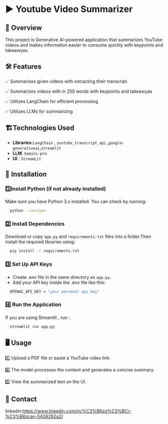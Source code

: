 
# ▶ Youtube Video Summarizer 

## 🚀 Overview  
This project is Generative AI-powered application that summarizes YouTube videos and makes  information easier to consume quickly with keypoints and takeawyas.

## 🛠 Features  
✅ Summarizes given videos with extracting their transcript.

✅ Summarizes videos with in 250 words with keypoints and takeawyas

✅ Utilizes LangChain for efficient processing

✅ Utilizes LLMs for summarizing 


## 🏗️Technologies Used
- **Libraries**:`LangChain` , `youtube_transcript_api` ,`google-generativeai`,`streamlit`
- **LLM**: `Gemini-pro`
- **UI** : `StreamLit `
  
## 🔧 Installation

 ### 1️⃣Install Python (if not already installed)

Make sure you have Python 3.x installed. You can check by running:

```bash 
  python --version
``` 
 ### 2️⃣ Install Dependencies 

Download or copy `app.py` and `requirements.txt` files into a folder.Then install the required libraries using:
```bash 
  pip install -r requirements.txt
``` 
### 3️⃣ Set Up API Keys

- Create .env file in the same directory as `app.py`.
- Add your API key inside the .env file like this:
```bash 
  OPENAI_API_KEY = "your personel apı key"
``` 
### 4️⃣ Run the Application

 If you are using Streamlit , run :
```bash 
  streamlit run app.py
``` 
## 🖥️ Usage

 1️⃣ Upload a PDF file or paste a YouTube video link.

2️⃣ The model processes the content and generates a concise summary.

3️⃣ View the summarized text on the UI.

## 📩 Contact  
linkedin:https://www.linkedin.com/in/%C3%B6zg%C3%BCr-%C3%B6zcan-5426282a2/